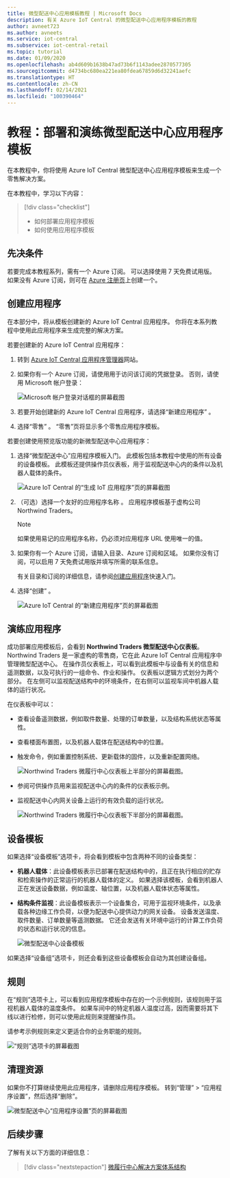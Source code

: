 ```yaml
---
title: 微型配送中心应用模板教程 | Microsoft Docs
description: 有关 Azure IoT Central 的微型配送中心应用程序模板的教程
author: avneet723
ms.author: avneets
ms.service: iot-central
ms.subservice: iot-central-retail
ms.topic: tutorial
ms.date: 01/09/2020
ms.openlocfilehash: ab4d609b1638b47ad73b6f1143adee2870577305
ms.sourcegitcommit: d4734bc680ea221ea80fdea67859d6d32241aefc
ms.translationtype: HT
ms.contentlocale: zh-CN
ms.lasthandoff: 02/14/2021
ms.locfileid: "100390464"
---
```

# <a name="tutorial-deploy-and-walk-through-a-micro-fulfillment-center-application-template"></a>教程：部署和演练微型配送中心应用程序模板

在本教程中，你将使用 Azure IoT Central 微型配送中心应用程序模板来生成一个零售解决方案。

在本教程中，学习以下内容：

> [!div class="checklist"]
> * 如何部署应用程序模板
> * 如何使用应用程序模板

## <a name="prerequisites"></a>先决条件
若要完成本教程系列，需有一个 Azure 订阅。 可以选择使用 7 天免费试用版。 如果没有 Azure 订阅，则可在 [Azure 注册页](https://aka.ms/createazuresubscription)上创建一个。

## <a name="create-an-application"></a>创建应用程序 
在本部分中，将从模板创建新的 Azure IoT Central 应用程序。 你将在本系列教程中使用此应用程序来生成完整的解决方案。

若要创建新的 Azure IoT Central 应用程序：

1. 转到 [Azure IoT Central 应用程序管理器](https://aka.ms/iotcentral)网站。
1. 如果你有一个 Azure 订阅，请使用用于访问该订阅的凭据登录。 否则，请使用 Microsoft 帐户登录：

   ![Microsoft 帐户登录对话框的屏幕截图](./media/tutorial-in-store-analytics-create-app/sign-in.png)

1. 若要开始创建新的 Azure IoT Central 应用程序，请选择“新建应用程序”  。

1. 选择“零售”  。  “零售”页将显示多个零售应用程序模板。

若要创建使用预览版功能的新微型配送中心应用程序：  
1. 选择“微型配送中心”应用程序模板入门。  此模板包括本教程中使用的所有设备的设备模板。 此模板还提供操作员仪表板，用于监视配送中心内的条件以及机器人载体的条件。 

    ![Azure IoT Central 的“生成 IoT 应用程序”页的屏幕截图](./media/tutorial-micro-fulfillment-center-app/iotc-retail-homepage-mfc.png)
    
1. （可选）选择一个友好的应用程序名称  。 应用程序模板基于虚构公司 Northwind Traders。 

    >[!NOTE]
    >如果使用易记的应用程序名称，仍必须对应用程序 URL 使用唯一的值。

1. 如果你有一个 Azure 订阅，请输入目录、Azure 订阅和区域。 如果你没有订阅，可以启用 7 天免费试用版并填写所需的联系信息。  

    有关目录和订阅的详细信息，请参阅[创建应用程序](../core/quick-deploy-iot-central.md)快速入门。

1. 选择“创建”  。

    ![Azure IoT Central 的“新建应用程序”页的屏幕截图](./media/tutorial-micro-fulfillment-center-app/iotc-retail-create-app-mfc.png)

## <a name="walk-through-the-application"></a>演练应用程序 

成功部署应用模板后，会看到 **Northwind Traders 微型配送中心仪表板**。 Northwind Traders 是一家虚构的零售商，它在此 Azure IoT Central 应用程序中管理微型配送中心。 在操作员仪表板上，可以看到此模板中与设备有关的信息和遥测数据，以及可执行的一组命令、作业和操作。 仪表板以逻辑方式划分为两个部分。 在左侧可以监视配送结构中的环境条件，在右侧可以监视车间中机器人载体的运行状况。  

在仪表板中可以：
   * 查看设备遥测数据，例如取件数量、处理的订单数量，以及结构系统状态等属性。  
   * 查看楼面布置图，以及机器人载体在配送结构中的位置。
   * 触发命令，例如重置控制系统、更新载体的固件，以及重新配置网络。

     ![Northwind Traders 微履行中心仪表板上半部分的屏幕截图。](./media/tutorial-micro-fulfillment-center-app/mfc-dashboard1.png)
   * 参阅可供操作员用来监视配送中心内的条件的仪表板示例。 
   * 监视配送中心内网关设备上运行的有效负载的运行状况。    

     ![Northwind Traders 微履行中心仪表板下半部分的屏幕截图。](./media/tutorial-micro-fulfillment-center-app/mfc-dashboard2.png)

## <a name="device-template"></a>设备模板
如果选择“设备模板”选项卡，将会看到模板中包含两种不同的设备类型： 
   * **机器人载体**：此设备模板表示已部署在配送结构中的，且正在执行相应的贮存和检索操作的正常运行的机器人载体的定义。 如果选择该模板，会看到机器人正在发送设备数据，例如温度、轴位置，以及机器人载体状态等属性。 
   * **结构条件监视**：此设备模板表示一个设备集合，可用于监视环境条件，以及承载各种边缘工作负荷，以便为配送中心提供动力的网关设备。 设备发送温度、取件数量、订单数量等遥测数据。 它还会发送有关环境中运行的计算工作负荷的状态和运行状况的信息。 

     ![微型配送中心设备模板](./media/tutorial-micro-fulfillment-center-app/device-templates.png)

如果选择“设备组”选项卡，则还会看到这些设备模板会自动为其创建设备组。

## <a name="rules"></a>规则
在“规则”选项卡上，可以看到应用程序模板中存在的一个示例规则，该规则用于监视机器人载体的温度条件。  如果车间中的特定机器人温度过高，因而需要将其下线以进行检修，则可以使用此规则来提醒操作员。 

请参考示例规则来定义更适合你的业务职能的规则。

![“规则”选项卡的屏幕截图](./media/tutorial-micro-fulfillment-center-app/rules.png)

## <a name="clean-up-resources"></a>清理资源

如果你不打算继续使用此应用程序，请删除应用程序模板。 转到“管理” > “应用程序设置”，然后选择“删除”。   

![微型配送中心“应用程序设置”页的屏幕截图](./media/tutorial-micro-fulfillment-center-app/delete.png)

## <a name="next-steps"></a>后续步骤

了解有关以下方面的详细信息：

> [!div class="nextstepaction"]
> [微履行中心解决方案体系结构](./architecture-micro-fulfillment-center.md)
